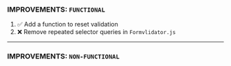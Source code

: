 ### IMPROVEMENTS: `FUNCTIONAL`

1. ✅ Add a function to reset validation
2. ❌ Remove repeated selector queries in `Formvlidator.js`

---

### IMPROVEMENTS: `NON-FUNCTIONAL`
